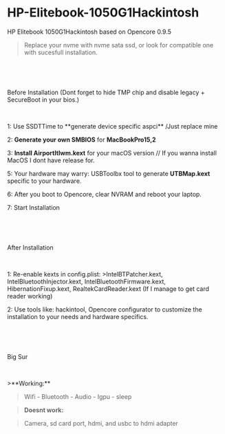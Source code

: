 # HP-Elitebook-1050G1Hackintosh
HP Elitebook 1050G1Hackintosh based on Opencore 0.9.5
>Replace your nvme with nvme sata ssd, or look for compatible one with sucesfull installation.
<p>&nbsp;</p>
<p>&nbsp;</p>
Before Installation
(Dont forget to hide TMP chip and disable legacy + SecureBoot in your bios.)
<p>&nbsp;</p>
1: Use SSDTTime to **generate device specific aspci** /Just replace mine

2: **Generate your own SMBIOS** for **MacBookPro15,2**

3: **Install AirportItlwm.kext** for your macOS version // If you wanna install MacOS I dont have release for.

5: Your hardware may warry: USBToolbx tool to generate **UTBMap.kext** specific to your hardware.

6: After you boot to Opencore, clear NVRAM and reboot your laptop.

7: Start Installation
<p>&nbsp;</p>
<p>&nbsp;</p>
After Installation
<p>&nbsp;</p>
1: Re-enable kexts in config.plist:
>IntelBTPatcher.kext, IntelBluetoothInjector.kext, IntelBluetoothFirmware.kext, HibernationFixup.kext, RealtekCardReader.kext (If I manage to get card reader working)

2: Use tools like: hackintool, Opencore configurator to customize the installation to your needs and hardware specifics.
<p>&nbsp;</p>
<p>&nbsp;</p>
Big Sur
<p>&nbsp;</p>
>**Working:**

>Wifi - Bluetooth - Audio - Igpu - sleep

>**Doesnt work:**

>Camera, sd card port, hdmi, and usbc to hdmi adapter



